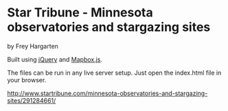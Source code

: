 Star Tribune - Minnesota observatories and stargazing sites
================

by Frey Hargarten

Built using [jQuery](https://github.com/jquery/jquery) and [Mapbox.js](https://www.mapbox.com/mapbox.js/api/v2.2.4/).

The files can be run in any live server setup. Just open the index.html file in your browser.

http://www.startribune.com/minnesota-observatories-and-stargazing-sites/291284661/